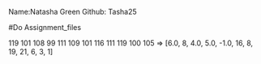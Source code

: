 Name:Natasha Green
Github: Tasha25

#Do Assignment_files

119
101
108
99
111
109
101
116
111
119
100
105
=> [6.0, 8, 4.0, 5.0, -1.0, 16, 8, 19, 21, 6, 3, 1]

